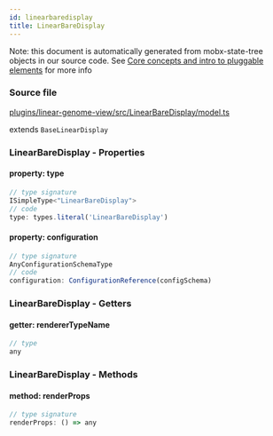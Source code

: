 ```yaml
---
id: linearbaredisplay
title: LinearBareDisplay
---
```


Note: this document is automatically generated from mobx-state-tree objects in
our source code. See
[Core concepts and intro to pluggable elements](/docs/developer_guide/) for more
info

### Source file

[plugins/linear-genome-view/src/LinearBareDisplay/model.ts](https://github.com/GMOD/jbrowse-components/blob/main/plugins/linear-genome-view/src/LinearBareDisplay/model.ts)

extends `BaseLinearDisplay`

### LinearBareDisplay - Properties

#### property: type

```js
// type signature
ISimpleType<"LinearBareDisplay">
// code
type: types.literal('LinearBareDisplay')
```

#### property: configuration

```js
// type signature
AnyConfigurationSchemaType
// code
configuration: ConfigurationReference(configSchema)
```

### LinearBareDisplay - Getters

#### getter: rendererTypeName

```js
// type
any
```

### LinearBareDisplay - Methods

#### method: renderProps

```js
// type signature
renderProps: () => any
```
